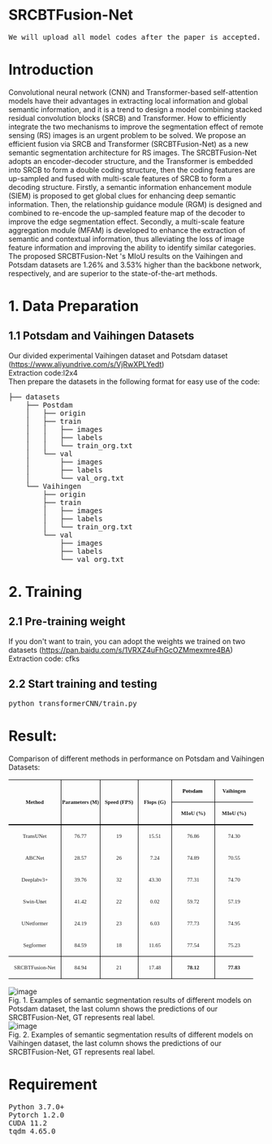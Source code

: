 # SRCBTFusion-Net
<pre>We will upload all model codes after the paper is accepted.</pre>
# Introduction
Convolutional neural network (CNN) and Transformer-based self-attention models have their advantages in extracting local information and global semantic information, and it is a trend to design a model combining stacked residual convolution blocks (SRCB) and Transformer. How to efficiently integrate the two mechanisms to improve the segmentation effect of remote sensing (RS) images is an urgent problem to be solved. We propose an efficient fusion via SRCB and Transformer (SRCBTFusion-Net) as a new semantic segmentation architecture for RS images. The SRCBTFusion-Net adopts an encoder-decoder structure, and the Transformer is embedded into SRCB to form a double coding structure, then the coding features are up-sampled and fused with multi-scale features of SRCB to form a decoding structure. Firstly, a semantic information enhancement module (SIEM) is proposed to get global clues for enhancing deep semantic information. Then, the relationship guidance module (RGM) is designed and combined to re-encode the up-sampled feature map of the decoder to improve the edge segmentation effect. Secondly, a multi-scale feature aggregation module (MFAM) is developed to enhance the extraction of semantic and contextual information, thus alleviating the loss of image feature information and improving the ability to identify similar categories. The proposed SRCBTFusion-Net 's MIoU results on  the Vaihingen and Potsdam datasets are 1.26% and 3.53% higher than the backbone network, respectively, and are superior to the state-of-the-art methods.
# 1. Data Preparation
## 1.1 Potsdam and Vaihingen Datasets 
Our divided experimental Vaihingen dataset and Potsdam dataset (https://www.aliyundrive.com/s/VjRwXPLYedt)<br>
Extraction code:l2x4<br>
Then prepare the datasets in the following format for easy use of the code:
<pre>├── datasets
    ├── Postdam
    │   ├── origin
    │   ├── train
    │   │   ├── images
    │   │   ├── labels
    │   │   └── train_org.txt
    │   └── val
    │       ├── images
    │       ├── labels
    │       └── val_org.txt
    └── Vaihingen
        ├── origin
        ├── train
        │   ├── images
        │   ├── labels
        │   └── train_org.txt
        └── val
            ├── images
            ├── labels
            └── val_org.txt
</pre>
# 2. Training
## 2.1 Pre-training weight
If you don't want to train, you can adopt the weights we trained on two datasets (https://pan.baidu.com/s/1VRXZ4uFhGcOZMmexmre4BA)<br>
Extraction code: cfks
## 2.2 Start training and testing
<pre>python transformerCNN/train.py</pre>
# Result:
Comparison of different methods in performance on Potsdam and Vaihingen Datasets:
<table class=MsoTableGrid border=1 cellspacing=0 cellpadding=0 width=482
 style='width:361.5pt;border-collapse:collapse;border:none;mso-border-alt:solid windowtext .5pt;
 mso-yfti-tbllook:1184;mso-padding-alt:0cm .3pt 0cm .3pt'>
 <tr style='mso-yfti-irow:0;mso-yfti-firstrow:yes;height:1.0pt'>
  <td width=104 rowspan=2 style='width:78.0pt;border-top:solid windowtext 1.0pt;
  border-left:none;border-bottom:double windowtext 1.5pt;border-right:solid windowtext 1.0pt;
  mso-border-top-alt:solid windowtext .5pt;mso-border-bottom-alt:double windowtext 1.5pt;
  mso-border-right-alt:solid windowtext .5pt;padding:0cm .3pt 0cm .3pt;
  height:1.0pt'>
  <p class=MsoNormal align=center style='text-align:center'><b><span
  lang=EN-US style='font-size:8.0pt;font-family:"Times New Roman",serif;
  mso-fareast-font-family:宋体;mso-font-kerning:0pt;mso-fareast-language:EN-US'>Method<o:p></o:p></span></b></p>
  </td>
  <td width=76 rowspan=2 style='width:2.0cm;border-top:solid windowtext 1.0pt;
  border-left:none;border-bottom:double windowtext 1.5pt;border-right:solid windowtext 1.0pt;
  mso-border-left-alt:solid windowtext .5pt;mso-border-alt:solid windowtext .5pt;
  mso-border-bottom-alt:double windowtext 1.5pt;padding:0cm .3pt 0cm .3pt;
  height:1.0pt'>
  <p class=MsoNormal align=center style='text-align:center'><b><span
  lang=EN-US style='font-size:8.0pt;font-family:"Times New Roman",serif;
  mso-fareast-font-family:宋体;mso-font-kerning:0pt;mso-fareast-language:EN-US'>Parameters
  (M)<o:p></o:p></span></b></p>
  </td>
  <td width=76 rowspan=2 style='width:2.0cm;border-top:solid windowtext 1.0pt;
  border-left:none;border-bottom:double windowtext 1.5pt;border-right:solid windowtext 1.0pt;
  mso-border-left-alt:solid windowtext .5pt;mso-border-alt:solid windowtext .5pt;
  mso-border-bottom-alt:double windowtext 1.5pt;padding:0cm .3pt 0cm .3pt;
  height:1.0pt'>
  <p class=MsoNormal align=center style='text-align:center'><b><span
  lang=EN-US style='font-size:8.0pt;font-family:"Times New Roman",serif;
  mso-fareast-font-family:宋体;mso-font-kerning:0pt;mso-fareast-language:EN-US'>Speed
  (FPS)<o:p></o:p></span></b></p>
  </td>
  <td width=66 rowspan=2 style='width:49.6pt;border-top:solid windowtext 1.0pt;
  border-left:none;border-bottom:double windowtext 1.5pt;border-right:solid windowtext 1.0pt;
  mso-border-left-alt:solid windowtext .5pt;mso-border-alt:solid windowtext .5pt;
  mso-border-bottom-alt:double windowtext 1.5pt;padding:0cm .3pt 0cm .3pt;
  height:1.0pt'>
  <p class=MsoNormal align=center style='text-align:center'><b><span
  lang=EN-US style='font-size:8.0pt;font-family:"Times New Roman",serif;
  mso-fareast-font-family:宋体;mso-font-kerning:0pt;mso-fareast-language:EN-US'>Flops
  (G)<o:p></o:p></span></b></p>
  </td>
  <td width=85 style='width:63.8pt;border-top:solid windowtext 1.0pt;
  border-left:none;border-bottom:solid windowtext 1.0pt;border-right:none;
  mso-border-left-alt:solid windowtext .5pt;mso-border-top-alt:solid windowtext .5pt;
  mso-border-left-alt:solid windowtext .5pt;mso-border-bottom-alt:solid windowtext .5pt;
  padding:0cm .3pt 0cm .3pt;height:1.0pt'>
  <p class=MsoNormal align=center style='text-align:center'><b><span
  lang=EN-US style='font-size:8.0pt;font-family:"Times New Roman",serif;
  mso-fareast-font-family:宋体;color:black;mso-themecolor:text1;mso-font-kerning:
  0pt;mso-fareast-language:EN-US'>Potsdam<span style='mso-spacerun:yes'>&nbsp;
  </span></span></b><b><span lang=EN-US style='font-size:8.0pt;font-family:
  "Times New Roman",serif;mso-fareast-font-family:宋体;mso-font-kerning:0pt;
  mso-fareast-language:EN-US'><o:p></o:p></span></b></p>
  </td>
  <td width=76 style='width:2.0cm;border:solid windowtext 1.0pt;border-right:
  none;mso-border-top-alt:solid windowtext .5pt;mso-border-left-alt:solid windowtext .5pt;
  mso-border-bottom-alt:solid windowtext .5pt;padding:0cm .3pt 0cm .3pt;
  height:1.0pt'>
  <p class=MsoNormal align=center style='text-align:center'><b><span
  lang=EN-US style='font-size:8.0pt;font-family:"Times New Roman",serif;
  mso-fareast-font-family:宋体;mso-font-kerning:0pt;mso-fareast-language:EN-US'>Vaihingen<o:p></o:p></span></b></p>
  </td>
 </tr>
 <tr style='mso-yfti-irow:1;height:1.0pt'>
  <td width=85 style='width:63.8pt;border-top:none;border-left:none;border-bottom:
  double windowtext 1.5pt;border-right:solid windowtext 1.0pt;mso-border-top-alt:
  solid windowtext .5pt;mso-border-left-alt:solid windowtext .5pt;mso-border-alt:
  solid windowtext .5pt;mso-border-bottom-alt:double windowtext 1.5pt;
  padding:0cm .3pt 0cm .3pt;height:1.0pt'>
  <p class=MsoNormal align=center style='text-align:center'><span class=SpellE><b><span
  lang=EN-US style='font-size:8.0pt;font-family:"Times New Roman",serif;
  mso-fareast-font-family:宋体;mso-font-kerning:0pt;mso-fareast-language:EN-US'>MIoU</span></b></span><b><span
  lang=EN-US style='font-size:8.0pt;font-family:"Times New Roman",serif;
  mso-fareast-font-family:宋体;mso-font-kerning:0pt;mso-fareast-language:EN-US'>
  (%) <o:p></o:p></span></b></p>
  </td>
  <td width=76 style='width:2.0cm;border:none;border-bottom:double windowtext 1.5pt;
  mso-border-top-alt:solid windowtext .5pt;mso-border-left-alt:solid windowtext .5pt;
  padding:0cm .3pt 0cm .3pt;height:1.0pt'>
  <p class=MsoNormal align=center style='text-align:center'><span class=SpellE><b><span
  lang=EN-US style='font-size:8.0pt;font-family:"Times New Roman",serif;
  mso-fareast-font-family:宋体;mso-font-kerning:0pt;mso-fareast-language:EN-US'>MIoU</span></b></span><b><span
  lang=EN-US style='font-size:8.0pt;font-family:"Times New Roman",serif;
  mso-fareast-font-family:宋体;mso-font-kerning:0pt;mso-fareast-language:EN-US'>
  (%)<o:p></o:p></span></b></p>
  </td>
 </tr>
 <tr style='mso-yfti-irow:2;height:1.0pt'>
  <td width=104 style='width:78.0pt;border:none;border-right:solid windowtext 1.0pt;
  mso-border-top-alt:double windowtext 1.5pt;mso-border-top-alt:double windowtext 1.5pt;
  mso-border-right-alt:solid windowtext .5pt;padding:0cm .3pt 0cm .3pt;
  height:1.0pt'>
  <p class=MsoNormal align=center style='text-align:center'><span class=SpellE><span
  lang=EN-US style='font-size:8.0pt;font-family:"Times New Roman",serif;
  mso-fareast-font-family:宋体;mso-font-kerning:0pt;mso-fareast-language:EN-US'>TransUNet</span></span><span
  lang=EN-US style='font-size:8.0pt;font-family:"Times New Roman",serif;
  mso-fareast-font-family:宋体;mso-font-kerning:0pt;mso-fareast-language:EN-US'><o:p></o:p></span></p>
  </td>
  <td width=76 style='width:2.0cm;border:none;border-right:solid windowtext 1.0pt;
  mso-border-top-alt:double windowtext 1.5pt;mso-border-left-alt:solid windowtext .5pt;
  mso-border-top-alt:double windowtext 1.5pt;mso-border-left-alt:solid windowtext .5pt;
  mso-border-right-alt:solid windowtext .5pt;padding:0cm .3pt 0cm .3pt;
  height:1.0pt'>
  <p class=MsoNormal align=center style='text-align:center'><span lang=EN-US
  style='font-size:8.0pt;font-family:"Times New Roman",serif;mso-fareast-font-family:
  宋体;mso-font-kerning:0pt;mso-fareast-language:EN-US'>76.77<o:p></o:p></span></p>
  </td>
  <td width=76 style='width:2.0cm;border:none;border-right:solid windowtext 1.0pt;
  mso-border-top-alt:double windowtext 1.5pt;mso-border-left-alt:solid windowtext .5pt;
  mso-border-top-alt:double windowtext 1.5pt;mso-border-left-alt:solid windowtext .5pt;
  mso-border-right-alt:solid windowtext .5pt;padding:0cm .3pt 0cm .3pt;
  height:1.0pt'>
  <p class=MsoNormal align=center style='text-align:center'><span lang=EN-US
  style='font-size:8.0pt;font-family:"Times New Roman",serif;mso-fareast-font-family:
  宋体;mso-font-kerning:0pt;mso-fareast-language:EN-US'>19<o:p></o:p></span></p>
  </td>
  <td width=66 style='width:49.6pt;border:none;border-right:solid windowtext 1.0pt;
  mso-border-top-alt:double windowtext 1.5pt;mso-border-left-alt:solid windowtext .5pt;
  mso-border-top-alt:double windowtext 1.5pt;mso-border-left-alt:solid windowtext .5pt;
  mso-border-right-alt:solid windowtext .5pt;padding:0cm .3pt 0cm .3pt;
  height:1.0pt'>
  <p class=MsoNormal align=center style='text-align:center'><span lang=EN-US
  style='font-size:8.0pt;font-family:"Times New Roman",serif;mso-fareast-font-family:
  宋体;mso-font-kerning:0pt;mso-fareast-language:EN-US'>15.51<o:p></o:p></span></p>
  </td>
  <td width=85 style='width:63.8pt;border:none;border-right:solid windowtext 1.0pt;
  mso-border-top-alt:double windowtext 1.5pt;mso-border-left-alt:solid windowtext .5pt;
  mso-border-top-alt:double windowtext 1.5pt;mso-border-left-alt:solid windowtext .5pt;
  mso-border-right-alt:solid windowtext .5pt;padding:0cm .3pt 0cm .3pt;
  height:1.0pt'>
  <p class=MsoNormal align=center style='text-align:center'><span lang=EN-US
  style='font-size:8.0pt;font-family:"Times New Roman",serif;mso-font-kerning:
  0pt;mso-fareast-language:EN-US'>76.86</span><span lang=EN-US
  style='font-size:8.0pt;font-family:"Times New Roman",serif;mso-fareast-font-family:
  宋体;mso-font-kerning:0pt;mso-fareast-language:EN-US'><o:p></o:p></span></p>
  </td>
  <td width=76 style='width:2.0cm;border:none;mso-border-top-alt:double windowtext 1.5pt;
  mso-border-left-alt:solid windowtext .5pt;padding:0cm .3pt 0cm .3pt;
  height:1.0pt'>
  <p class=MsoNormal align=center style='text-align:center'><span lang=EN-US
  style='font-size:8.0pt;font-family:"Times New Roman",serif;mso-fareast-font-family:
  宋体;mso-font-kerning:0pt;mso-fareast-language:EN-US'>74.30<o:p></o:p></span></p>
  </td>
 </tr>
 <tr style='mso-yfti-irow:3;height:1.0pt'>
  <td width=104 style='width:78.0pt;border:none;border-right:solid windowtext 1.0pt;
  mso-border-right-alt:solid windowtext .5pt;padding:0cm .3pt 0cm .3pt;
  height:1.0pt'>
  <p class=MsoNormal align=center style='text-align:center'><span class=SpellE><span
  lang=EN-US style='font-size:8.0pt;font-family:"Times New Roman",serif;
  mso-fareast-font-family:宋体;mso-font-kerning:0pt;mso-fareast-language:EN-US'>ABCNet</span></span><span
  lang=EN-US style='font-size:8.0pt;font-family:"Times New Roman",serif;
  mso-fareast-font-family:宋体;mso-font-kerning:0pt;mso-fareast-language:EN-US'><o:p></o:p></span></p>
  </td>
  <td width=76 style='width:2.0cm;border:none;border-right:solid windowtext 1.0pt;
  mso-border-left-alt:solid windowtext .5pt;mso-border-left-alt:solid windowtext .5pt;
  mso-border-right-alt:solid windowtext .5pt;padding:0cm .3pt 0cm .3pt;
  height:1.0pt'>
  <p class=MsoNormal align=center style='text-align:center'><span lang=EN-US
  style='font-size:8.0pt;font-family:"Times New Roman",serif;mso-fareast-font-family:
  宋体;mso-font-kerning:0pt;mso-fareast-language:EN-US'>28.57<o:p></o:p></span></p>
  </td>
  <td width=76 style='width:2.0cm;border:none;border-right:solid windowtext 1.0pt;
  mso-border-left-alt:solid windowtext .5pt;mso-border-left-alt:solid windowtext .5pt;
  mso-border-right-alt:solid windowtext .5pt;padding:0cm .3pt 0cm .3pt;
  height:1.0pt'>
  <p class=MsoNormal align=center style='text-align:center'><span lang=EN-US
  style='font-size:8.0pt;font-family:"Times New Roman",serif;mso-fareast-font-family:
  宋体;mso-font-kerning:0pt;mso-fareast-language:EN-US'>26<o:p></o:p></span></p>
  </td>
  <td width=66 style='width:49.6pt;border:none;border-right:solid windowtext 1.0pt;
  mso-border-left-alt:solid windowtext .5pt;mso-border-left-alt:solid windowtext .5pt;
  mso-border-right-alt:solid windowtext .5pt;padding:0cm .3pt 0cm .3pt;
  height:1.0pt'>
  <p class=MsoNormal align=center style='text-align:center'><span lang=EN-US
  style='font-size:8.0pt;font-family:"Times New Roman",serif;mso-fareast-font-family:
  宋体;mso-font-kerning:0pt;mso-fareast-language:EN-US'>7.24<o:p></o:p></span></p>
  </td>
  <td width=85 style='width:63.8pt;border:none;border-right:solid windowtext 1.0pt;
  mso-border-left-alt:solid windowtext .5pt;mso-border-left-alt:solid windowtext .5pt;
  mso-border-right-alt:solid windowtext .5pt;padding:0cm .3pt 0cm .3pt;
  height:1.0pt'>
  <p class=MsoNormal align=center style='text-align:center'><span lang=EN-US
  style='font-size:8.0pt;font-family:"Times New Roman",serif;mso-font-kerning:
  0pt;mso-fareast-language:EN-US'>74.89</span><span lang=EN-US
  style='font-size:8.0pt;font-family:"Times New Roman",serif;mso-fareast-font-family:
  宋体;mso-font-kerning:0pt;mso-fareast-language:EN-US'><o:p></o:p></span></p>
  </td>
  <td width=76 style='width:2.0cm;border:none;mso-border-left-alt:solid windowtext .5pt;
  padding:0cm .3pt 0cm .3pt;height:1.0pt'>
  <p class=MsoNormal align=center style='text-align:center'><span lang=EN-US
  style='font-size:8.0pt;font-family:"Times New Roman",serif;mso-fareast-font-family:
  宋体;mso-font-kerning:0pt;mso-fareast-language:EN-US'>70.55<o:p></o:p></span></p>
  </td>
 </tr>
 <tr style='mso-yfti-irow:4;height:1.0pt'>
  <td width=104 style='width:78.0pt;border:none;border-right:solid windowtext 1.0pt;
  mso-border-right-alt:solid windowtext .5pt;padding:0cm .3pt 0cm .3pt;
  height:1.0pt'>
  <p class=MsoNormal align=center style='text-align:center'><span lang=EN-US
  style='font-size:8.0pt;font-family:"Times New Roman",serif;mso-fareast-font-family:
  宋体;mso-font-kerning:0pt;mso-fareast-language:EN-US'>Deeplabv3+<o:p></o:p></span></p>
  </td>
  <td width=76 style='width:2.0cm;border:none;border-right:solid windowtext 1.0pt;
  mso-border-left-alt:solid windowtext .5pt;mso-border-left-alt:solid windowtext .5pt;
  mso-border-right-alt:solid windowtext .5pt;padding:0cm .3pt 0cm .3pt;
  height:1.0pt'>
  <p class=MsoNormal align=center style='text-align:center'><span lang=EN-US
  style='font-size:8.0pt;font-family:"Times New Roman",serif;mso-fareast-font-family:
  宋体;mso-font-kerning:0pt;mso-fareast-language:EN-US'>39.76<o:p></o:p></span></p>
  </td>
  <td width=76 style='width:2.0cm;border:none;border-right:solid windowtext 1.0pt;
  mso-border-left-alt:solid windowtext .5pt;mso-border-left-alt:solid windowtext .5pt;
  mso-border-right-alt:solid windowtext .5pt;padding:0cm .3pt 0cm .3pt;
  height:1.0pt'>
  <p class=MsoNormal align=center style='text-align:center'><span lang=EN-US
  style='font-size:8.0pt;font-family:"Times New Roman",serif;mso-fareast-font-family:
  宋体;mso-font-kerning:0pt;mso-fareast-language:EN-US'>32<o:p></o:p></span></p>
  </td>
  <td width=66 style='width:49.6pt;border:none;border-right:solid windowtext 1.0pt;
  mso-border-left-alt:solid windowtext .5pt;mso-border-left-alt:solid windowtext .5pt;
  mso-border-right-alt:solid windowtext .5pt;padding:0cm .3pt 0cm .3pt;
  height:1.0pt'>
  <p class=MsoNormal align=center style='text-align:center'><span lang=EN-US
  style='font-size:8.0pt;font-family:"Times New Roman",serif;mso-fareast-font-family:
  宋体;mso-font-kerning:0pt;mso-fareast-language:EN-US'>43.30<o:p></o:p></span></p>
  </td>
  <td width=85 style='width:63.8pt;border:none;border-right:solid windowtext 1.0pt;
  mso-border-left-alt:solid windowtext .5pt;mso-border-left-alt:solid windowtext .5pt;
  mso-border-right-alt:solid windowtext .5pt;padding:0cm .3pt 0cm .3pt;
  height:1.0pt'>
  <p class=MsoNormal align=center style='text-align:center'><span lang=EN-US
  style='font-size:8.0pt;font-family:"Times New Roman",serif;mso-font-kerning:
  0pt;mso-fareast-language:EN-US'>77.31</span><span lang=EN-US
  style='font-size:8.0pt;font-family:"Times New Roman",serif;mso-fareast-font-family:
  宋体;mso-font-kerning:0pt;mso-fareast-language:EN-US'><o:p></o:p></span></p>
  </td>
  <td width=76 style='width:2.0cm;border:none;mso-border-left-alt:solid windowtext .5pt;
  padding:0cm .3pt 0cm .3pt;height:1.0pt'>
  <p class=MsoNormal align=center style='text-align:center'><span lang=EN-US
  style='font-size:8.0pt;font-family:"Times New Roman",serif;mso-fareast-font-family:
  宋体;mso-font-kerning:0pt;mso-fareast-language:EN-US'>74.70<o:p></o:p></span></p>
  </td>
 </tr>
 <tr style='mso-yfti-irow:5;height:1.0pt'>
  <td width=104 style='width:78.0pt;border:none;border-right:solid windowtext 1.0pt;
  mso-border-right-alt:solid windowtext .5pt;padding:0cm .3pt 0cm .3pt;
  height:1.0pt'>
  <p class=MsoNormal align=center style='text-align:center'><span class=SpellE><span
  lang=EN-US style='font-size:8.0pt;font-family:"Times New Roman",serif;
  mso-fareast-font-family:宋体;mso-font-kerning:0pt;mso-fareast-language:EN-US'>Swin-<span
  style='color:black;mso-themecolor:text1'>Un</span>et</span></span><span
  lang=EN-US style='font-size:8.0pt;font-family:"Times New Roman",serif;
  mso-fareast-font-family:宋体;mso-font-kerning:0pt;mso-fareast-language:EN-US'><o:p></o:p></span></p>
  </td>
  <td width=76 style='width:2.0cm;border:none;border-right:solid windowtext 1.0pt;
  mso-border-left-alt:solid windowtext .5pt;mso-border-left-alt:solid windowtext .5pt;
  mso-border-right-alt:solid windowtext .5pt;padding:0cm .3pt 0cm .3pt;
  height:1.0pt'>
  <p class=MsoNormal align=center style='text-align:center'><span lang=EN-US
  style='font-size:8.0pt;font-family:"Times New Roman",serif;mso-fareast-font-family:
  宋体;mso-font-kerning:0pt;mso-fareast-language:EN-US'>41.42<o:p></o:p></span></p>
  </td>
  <td width=76 style='width:2.0cm;border:none;border-right:solid windowtext 1.0pt;
  mso-border-left-alt:solid windowtext .5pt;mso-border-left-alt:solid windowtext .5pt;
  mso-border-right-alt:solid windowtext .5pt;padding:0cm .3pt 0cm .3pt;
  height:1.0pt'>
  <p class=MsoNormal align=center style='text-align:center'><span lang=EN-US
  style='font-size:8.0pt;font-family:"Times New Roman",serif;mso-fareast-font-family:
  宋体;mso-font-kerning:0pt;mso-fareast-language:EN-US'>22<o:p></o:p></span></p>
  </td>
  <td width=66 style='width:49.6pt;border:none;border-right:solid windowtext 1.0pt;
  mso-border-left-alt:solid windowtext .5pt;mso-border-left-alt:solid windowtext .5pt;
  mso-border-right-alt:solid windowtext .5pt;padding:0cm .3pt 0cm .3pt;
  height:1.0pt'>
  <p class=MsoNormal align=center style='text-align:center'><span lang=EN-US
  style='font-size:8.0pt;font-family:"Times New Roman",serif;mso-fareast-font-family:
  宋体;mso-font-kerning:0pt;mso-fareast-language:EN-US'>0.02<o:p></o:p></span></p>
  </td>
  <td width=85 style='width:63.8pt;border:none;border-right:solid windowtext 1.0pt;
  mso-border-left-alt:solid windowtext .5pt;mso-border-left-alt:solid windowtext .5pt;
  mso-border-right-alt:solid windowtext .5pt;padding:0cm .3pt 0cm .3pt;
  height:1.0pt'>
  <p class=MsoNormal align=center style='text-align:center'><span lang=EN-US
  style='font-size:8.0pt;font-family:"Times New Roman",serif;mso-fareast-font-family:
  宋体;mso-font-kerning:0pt;mso-fareast-language:EN-US'>59.72<o:p></o:p></span></p>
  </td>
  <td width=76 style='width:2.0cm;border:none;mso-border-left-alt:solid windowtext .5pt;
  padding:0cm .3pt 0cm .3pt;height:1.0pt'>
  <p class=MsoNormal align=center style='text-align:center'><span lang=EN-US
  style='font-size:8.0pt;font-family:"Times New Roman",serif;mso-fareast-font-family:
  宋体;mso-font-kerning:0pt;mso-fareast-language:EN-US'>57.19<o:p></o:p></span></p>
  </td>
 </tr>
 <tr style='mso-yfti-irow:6;height:1.0pt'>
  <td width=104 style='width:78.0pt;border:none;border-right:solid windowtext 1.0pt;
  mso-border-right-alt:solid windowtext .5pt;padding:0cm .3pt 0cm .3pt;
  height:1.0pt'>
  <p class=MsoNormal align=center style='text-align:center'><span class=SpellE><span
  lang=EN-US style='font-size:8.0pt;font-family:"Times New Roman",serif;
  mso-fareast-font-family:宋体;mso-font-kerning:0pt;mso-fareast-language:EN-US'>UNetformer</span></span><span
  lang=EN-US style='font-size:8.0pt;font-family:"Times New Roman",serif;
  mso-fareast-font-family:宋体;mso-font-kerning:0pt;mso-fareast-language:EN-US'><o:p></o:p></span></p>
  </td>
  <td width=76 style='width:2.0cm;border:none;border-right:solid windowtext 1.0pt;
  mso-border-left-alt:solid windowtext .5pt;mso-border-left-alt:solid windowtext .5pt;
  mso-border-right-alt:solid windowtext .5pt;padding:0cm .3pt 0cm .3pt;
  height:1.0pt'>
  <p class=MsoNormal align=center style='text-align:center'><span lang=EN-US
  style='font-size:8.0pt;font-family:"Times New Roman",serif;mso-fareast-font-family:
  宋体;mso-font-kerning:0pt;mso-fareast-language:EN-US'>24.19<o:p></o:p></span></p>
  </td>
  <td width=76 style='width:2.0cm;border:none;border-right:solid windowtext 1.0pt;
  mso-border-left-alt:solid windowtext .5pt;mso-border-left-alt:solid windowtext .5pt;
  mso-border-right-alt:solid windowtext .5pt;padding:0cm .3pt 0cm .3pt;
  height:1.0pt'>
  <p class=MsoNormal align=center style='text-align:center'><span lang=EN-US
  style='font-size:8.0pt;font-family:"Times New Roman",serif;mso-fareast-font-family:
  宋体;mso-font-kerning:0pt;mso-fareast-language:EN-US'>23<o:p></o:p></span></p>
  </td>
  <td width=66 style='width:49.6pt;border:none;border-right:solid windowtext 1.0pt;
  mso-border-left-alt:solid windowtext .5pt;mso-border-left-alt:solid windowtext .5pt;
  mso-border-right-alt:solid windowtext .5pt;padding:0cm .3pt 0cm .3pt;
  height:1.0pt'>
  <p class=MsoNormal align=center style='text-align:center'><span lang=EN-US
  style='font-size:8.0pt;font-family:"Times New Roman",serif;mso-fareast-font-family:
  宋体;mso-font-kerning:0pt;mso-fareast-language:EN-US'>6.03<o:p></o:p></span></p>
  </td>
  <td width=85 style='width:63.8pt;border:none;border-right:solid windowtext 1.0pt;
  mso-border-left-alt:solid windowtext .5pt;mso-border-left-alt:solid windowtext .5pt;
  mso-border-right-alt:solid windowtext .5pt;padding:0cm .3pt 0cm .3pt;
  height:1.0pt'>
  <p class=MsoNormal align=center style='text-align:center'><span lang=EN-US
  style='font-size:8.0pt;font-family:"Times New Roman",serif;mso-fareast-font-family:
  宋体;mso-font-kerning:0pt;mso-fareast-language:EN-US'>77.73<o:p></o:p></span></p>
  </td>
  <td width=76 style='width:2.0cm;border:none;mso-border-left-alt:solid windowtext .5pt;
  padding:0cm .3pt 0cm .3pt;height:1.0pt'>
  <p class=MsoNormal align=center style='text-align:center'><span lang=EN-US
  style='font-size:8.0pt;font-family:"Times New Roman",serif;mso-fareast-font-family:
  宋体;mso-font-kerning:0pt;mso-fareast-language:EN-US'>74.95<o:p></o:p></span></p>
  </td>
 </tr>
 <tr style='mso-yfti-irow:7;height:1.0pt'>
  <td width=104 style='width:78.0pt;border-top:none;border-left:none;
  border-bottom:solid windowtext 1.0pt;border-right:solid windowtext 1.0pt;
  mso-border-bottom-alt:solid windowtext .5pt;mso-border-right-alt:solid windowtext .5pt;
  padding:0cm .3pt 0cm .3pt;height:1.0pt'>
  <p class=MsoNormal align=center style='text-align:center'><span class=SpellE><span
  lang=EN-US style='font-size:8.0pt;font-family:"Times New Roman",serif;
  mso-fareast-font-family:宋体;mso-font-kerning:0pt;mso-fareast-language:EN-US'>Segformer</span></span><span
  lang=EN-US style='font-size:8.0pt;font-family:"Times New Roman",serif;
  mso-fareast-font-family:宋体;mso-font-kerning:0pt;mso-fareast-language:EN-US'><o:p></o:p></span></p>
  </td>
  <td width=76 style='width:2.0cm;border-top:none;border-left:none;border-bottom:
  solid windowtext 1.0pt;border-right:solid windowtext 1.0pt;mso-border-left-alt:
  solid windowtext .5pt;mso-border-left-alt:solid windowtext .5pt;mso-border-bottom-alt:
  solid windowtext .5pt;mso-border-right-alt:solid windowtext .5pt;padding:
  0cm .3pt 0cm .3pt;height:1.0pt'>
  <p class=MsoNormal align=center style='text-align:center'><span lang=EN-US
  style='font-size:8.0pt;font-family:"Times New Roman",serif;mso-fareast-font-family:
  宋体;mso-font-kerning:0pt;mso-fareast-language:EN-US'>84.59<o:p></o:p></span></p>
  </td>
  <td width=76 style='width:2.0cm;border-top:none;border-left:none;border-bottom:
  solid windowtext 1.0pt;border-right:solid windowtext 1.0pt;mso-border-left-alt:
  solid windowtext .5pt;mso-border-left-alt:solid windowtext .5pt;mso-border-bottom-alt:
  solid windowtext .5pt;mso-border-right-alt:solid windowtext .5pt;padding:
  0cm .3pt 0cm .3pt;height:1.0pt'>
  <p class=MsoNormal align=center style='text-align:center'><span lang=EN-US
  style='font-size:8.0pt;font-family:"Times New Roman",serif;mso-fareast-font-family:
  宋体;mso-font-kerning:0pt;mso-fareast-language:EN-US'>18<o:p></o:p></span></p>
  </td>
  <td width=66 style='width:49.6pt;border-top:none;border-left:none;border-bottom:
  solid windowtext 1.0pt;border-right:solid windowtext 1.0pt;mso-border-left-alt:
  solid windowtext .5pt;mso-border-left-alt:solid windowtext .5pt;mso-border-bottom-alt:
  solid windowtext .5pt;mso-border-right-alt:solid windowtext .5pt;padding:
  0cm .3pt 0cm .3pt;height:1.0pt'>
  <p class=MsoNormal align=center style='text-align:center'><span lang=EN-US
  style='font-size:8.0pt;font-family:"Times New Roman",serif;mso-fareast-font-family:
  宋体;mso-font-kerning:0pt;mso-fareast-language:EN-US'>11.65<o:p></o:p></span></p>
  </td>
  <td width=85 style='width:63.8pt;border-top:none;border-left:none;border-bottom:
  solid windowtext 1.0pt;border-right:solid windowtext 1.0pt;mso-border-left-alt:
  solid windowtext .5pt;mso-border-left-alt:solid windowtext .5pt;mso-border-bottom-alt:
  solid windowtext .5pt;mso-border-right-alt:solid windowtext .5pt;padding:
  0cm .3pt 0cm .3pt;height:1.0pt'>
  <p class=MsoNormal align=center style='text-align:center'><span lang=EN-US
  style='font-size:8.0pt;font-family:"Times New Roman",serif;mso-fareast-font-family:
  宋体;mso-font-kerning:0pt;mso-fareast-language:EN-US'>77.54<o:p></o:p></span></p>
  </td>
  <td width=76 style='width:2.0cm;border:none;border-bottom:solid windowtext 1.0pt;
  mso-border-left-alt:solid windowtext .5pt;mso-border-left-alt:solid windowtext .5pt;
  mso-border-bottom-alt:solid windowtext .5pt;padding:0cm .3pt 0cm .3pt;
  height:1.0pt'>
  <p class=MsoNormal align=center style='text-align:center'><span lang=EN-US
  style='font-size:8.0pt;font-family:"Times New Roman",serif;mso-fareast-font-family:
  宋体;mso-font-kerning:0pt;mso-fareast-language:EN-US'>75.23<o:p></o:p></span></p>
  </td>
 </tr>
 <tr style='mso-yfti-irow:8;mso-yfti-lastrow:yes;height:5.65pt'>
  <td width=104 style='width:78.0pt;border-top:none;border-left:none;
  border-bottom:solid windowtext 1.0pt;border-right:solid windowtext 1.0pt;
  mso-border-top-alt:solid windowtext .5pt;mso-border-top-alt:solid windowtext .5pt;
  mso-border-bottom-alt:solid windowtext .5pt;mso-border-right-alt:solid windowtext .5pt;
  padding:0cm .3pt 0cm .3pt;height:5.65pt'>
  <p class=MsoNormal align=center style='text-align:center'><span class=SpellE><span
  lang=EN-US style='font-size:8.0pt;font-family:"Times New Roman",serif;
  mso-fareast-font-family:宋体;mso-font-kerning:0pt;mso-fareast-language:EN-US'>SRCBTFusion</span></span><span
  lang=EN-US style='font-size:8.0pt;font-family:"Times New Roman",serif;
  mso-fareast-font-family:宋体;mso-font-kerning:0pt;mso-fareast-language:EN-US'>-Net
  <o:p></o:p></span></p>
  </td>
  <td width=76 style='width:2.0cm;border-top:none;border-left:none;border-bottom:
  solid windowtext 1.0pt;border-right:solid windowtext 1.0pt;mso-border-top-alt:
  solid windowtext .5pt;mso-border-left-alt:solid windowtext .5pt;mso-border-alt:
  solid windowtext .5pt;padding:0cm .3pt 0cm .3pt;height:5.65pt'>
  <p class=MsoNormal align=center style='text-align:center'><span lang=EN-US
  style='font-size:8.0pt;font-family:"Times New Roman",serif;mso-fareast-font-family:
  宋体;mso-font-kerning:0pt;mso-fareast-language:EN-US'>84.94<o:p></o:p></span></p>
  </td>
  <td width=76 style='width:2.0cm;border-top:none;border-left:none;border-bottom:
  solid windowtext 1.0pt;border-right:solid windowtext 1.0pt;mso-border-top-alt:
  solid windowtext .5pt;mso-border-left-alt:solid windowtext .5pt;mso-border-alt:
  solid windowtext .5pt;padding:0cm .3pt 0cm .3pt;height:5.65pt'>
  <p class=MsoNormal align=center style='text-align:center'><span lang=EN-US
  style='font-size:8.0pt;font-family:"Times New Roman",serif;mso-fareast-font-family:
  宋体;mso-font-kerning:0pt;mso-fareast-language:EN-US'>21<o:p></o:p></span></p>
  </td>
  <td width=66 style='width:49.6pt;border-top:none;border-left:none;border-bottom:
  solid windowtext 1.0pt;border-right:solid windowtext 1.0pt;mso-border-top-alt:
  solid windowtext .5pt;mso-border-left-alt:solid windowtext .5pt;mso-border-alt:
  solid windowtext .5pt;padding:0cm .3pt 0cm .3pt;height:5.65pt'>
  <p class=MsoNormal align=center style='text-align:center'><span lang=EN-US
  style='font-size:8.0pt;font-family:"Times New Roman",serif;mso-fareast-font-family:
  宋体;mso-font-kerning:0pt;mso-fareast-language:EN-US'>17.48<o:p></o:p></span></p>
  </td>
  <td width=85 style='width:63.8pt;border-top:none;border-left:none;border-bottom:
  solid windowtext 1.0pt;border-right:solid windowtext 1.0pt;mso-border-top-alt:
  solid windowtext .5pt;mso-border-left-alt:solid windowtext .5pt;mso-border-alt:
  solid windowtext .5pt;padding:0cm .3pt 0cm .3pt;height:5.65pt'>
  <p class=MsoNormal align=center style='text-align:center'><b><span
  lang=EN-US style='font-size:8.0pt;font-family:"Times New Roman",serif;
  mso-font-kerning:0pt;mso-fareast-language:EN-US'>78.12</span></b><span
  lang=EN-US style='font-size:8.0pt;font-family:"Times New Roman",serif;
  mso-fareast-font-family:宋体;mso-font-kerning:0pt;mso-fareast-language:EN-US'><o:p></o:p></span></p>
  </td>
  <td width=76 style='width:2.0cm;border:none;border-bottom:solid windowtext 1.0pt;
  mso-border-top-alt:solid windowtext .5pt;mso-border-left-alt:solid windowtext .5pt;
  mso-border-top-alt:solid windowtext .5pt;mso-border-left-alt:solid windowtext .5pt;
  mso-border-bottom-alt:solid windowtext .5pt;padding:0cm .3pt 0cm .3pt;
  height:5.65pt'>
  <p class=MsoNormal align=center style='text-align:center'><b><span
  lang=EN-US style='font-size:8.0pt;font-family:"Times New Roman",serif;
  mso-fareast-font-family:宋体;mso-font-kerning:0pt;mso-fareast-language:EN-US'>77.83<o:p></o:p></span></b></p>
  </td>
 </tr>
</table>

![image](https://github.com/js257/SRCBTFusion-Net/figure/fig10.jpg)<br>
Fig. 1. Examples of semantic segmentation results of different models on Potsdam dataset, the last column shows the predictions of our SRCBTFusion-Net, GT represents real label.<br>
![image](https://github.com/js257/SRCBTFusion-Net/figure/fig11.jpg)<br>
Fig. 2. Examples of semantic segmentation results of different models on Vaihingen dataset, the last column shows the predictions of our SRCBTFusion-Net, GT represents real label.<br>
# Requirement
<pre>Python 3.7.0+
Pytorch 1.2.0
CUDA 11.2
tqdm 4.65.0
</pre>
